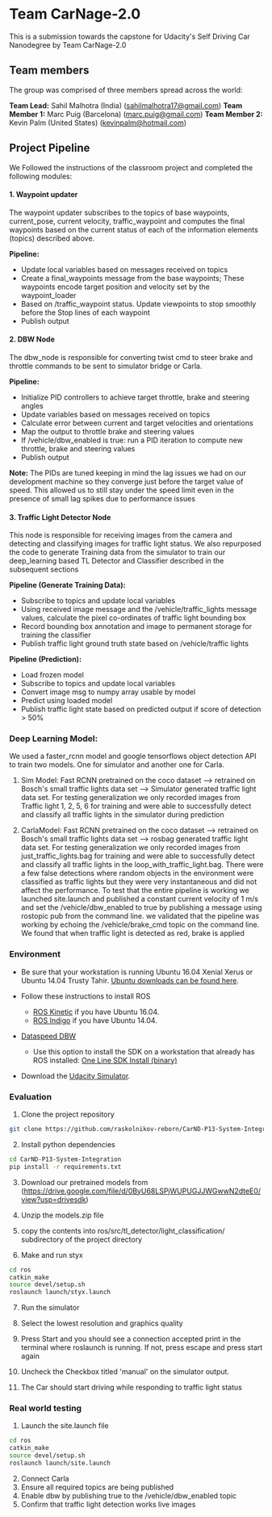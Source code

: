 
# Team CarNage-2.0
This is a submission towards the capstone for Udacity's Self Driving Car Nanodegree by Team CarNage-2.0

## Team members 
The group was comprised of three members spread across the world:

**Team Lead:** Sahil Malhotra (India) (sahilmalhotra17@gmail.com)
**Team Member 1:** Marc Puig (Barcelona) (marc.puig@gmail.com)
**Team Member 2:** Kevin Palm (United States) (kevinpalm@hotmail.com)

## Project Pipeline
We Followed the instructions of the classroom project and completed the following modules:


#### 1. Waypoint updater
The waypoint updater subscribes to the topics of base waypoints, current_pose, current velocity, traffic_waypoint and computes the final waypoints based on the current status of each of the information elements (topics) described above. 

**Pipeline:**
* Update local variables based on messages received on topics
* Create a final_waypoints message from the base waypoints; These waypoints encode target position and velocity set by the waypoint_loader
* Based on /traffic_waypoint status. Update viewpoints to stop smoothly before the Stop lines of each waypoint
* Publish output

#### 2. DBW Node
The dbw_node is responsible for converting twist cmd to steer brake and throttle commands to be sent to simulator bridge or Carla. 

**Pipeline:**
* Initialize PID controllers to achieve target throttle, brake and steering angles
* Update variables based on messages received on topics
* Calculate error between current and target velocities and orientations
* Map the output to throttle brake and steering values
* If /vehicle/dbw_enabled is true: run a PID iteration to compute new throttle, brake and steering values
* Publish output

**Note:** The PIDs are tuned keeping in mind the lag issues we had on our development machine so they converge just before the target value of speed. This allowed us to still stay under the speed limit even in the presence of small lag spikes due to performance issues

#### 3. Traffic Light Detector Node
This node is responsible for receiving images from the camera and detecting and classifying images for traffic light status. We also repurposed the code to generate Training data from the simulator to train our deep_learning based TL Detector and Classifier described in the subsequent sections

**Pipeline (Generate Training Data):**
* Subscribe to topics and update local variables
* Using received image message and the /vehicle/traffic_lights message values, calculate the pixel co-ordinates of traffic light bounding box
* Record bounding box annotation and image to permanent storage for training the classifier
* Publish traffic light ground truth state based on /vehicle/traffic lights

**Pipeline (Prediction):**
* Load frozen model
* Subscribe to topics and update local variables
* Convert image msg to numpy array usable by model
* Predict using loaded model
* Publish traffic light state based on predicted output if score of detection > 50%

### Deep Learning Model:
We used a faster_rcnn model and google tensorflows object detection API to train two models. One for simulator and another one for Carla.

1. Sim Model: Fast RCNN pretrained on the coco dataset --> retrained on Bosch's small traffic lights data set --> Simulator generated traffic light data set. For testing generalization we only recorded images from Traffic light 1, 2, 5, 6 for training and were able to successfully detect and classify all traffic lights in the simulator during prediction

2. CarlaModel: Fast RCNN pretrained on the coco dataset --> retrained on Bosch's small traffic lights data set --> rosbag generated traffic light data set. For testing generalization we only recorded images from just_traffic_lights.bag for training and were able to successfully detect and classify all traffic lights in the loop_with_traffic_light.bag. There were a few false detections where random objects in the environment were classified as traffic lights but they were very instantaneous and did not affect the performance. To test that the entire pipeline is working we launched site.launch and published a constant current velocity of 1 m/s and set the /vehicle/dbw_enabled to true by publishing a message using rostopic pub from the command line. we validated that the pipeline was working by echoing the /vehicle/brake_cmd topic on the command line. We found that when traffic light is detected as red, brake is applied

### Environment

* Be sure that your workstation is running Ubuntu 16.04 Xenial Xerus or Ubuntu 14.04 Trusty Tahir. [Ubuntu downloads can be found here](https://www.ubuntu.com/download/desktop).

* Follow these instructions to install ROS
  * [ROS Kinetic](http://wiki.ros.org/kinetic/Installation/Ubuntu) if you have Ubuntu 16.04.
  * [ROS Indigo](http://wiki.ros.org/indigo/Installation/Ubuntu) if you have Ubuntu 14.04.
* [Dataspeed DBW](https://bitbucket.org/DataspeedInc/dbw_mkz_ros)
  * Use this option to install the SDK on a workstation that already has ROS installed: [One Line SDK Install (binary)](https://bitbucket.org/DataspeedInc/dbw_mkz_ros/src/81e63fcc335d7b64139d7482017d6a97b405e250/ROS_SETUP.md?fileviewer=file-view-default)
* Download the [Udacity Simulator](https://github.com/udacity/CarND-Capstone/releases/tag/v1.2).

### Evaluation
1. Clone the project repository
```bash
git clone https://github.com/raskolnikov-reborn/CarND-P13-System-Integration.git
```

2. Install python dependencies
```bash
cd CarND-P13-System-Integration
pip install -r requirements.txt
```
3. Download our pretrained models from (https://drive.google.com/file/d/0ByU68LSPjWUPUGJJWGwwN2dteE0/view?usp=drivesdk)

4. Unzip the models.zip file 

5. copy the contents into ros/src/tl_detector/light_classification/ subdirectory of the project directory

6. Make and run styx
```bash
cd ros
catkin_make
source devel/setup.sh
roslaunch launch/styx.launch
```
7. Run the simulator

8. Select the lowest resolution and graphics quality

9. Press Start and you should see a connection accepted print in the terminal where roslaunch is running. If not, press escape and press start again

10. Uncheck the Checkbox titled 'manual' on the simulator output.

11. The Car should start driving while responding to traffic light status

### Real world testing
1. Launch the site.launch file
```bash
cd ros
catkin_make
source devel/setup.sh
roslaunch launch/site.launch
```
2. Connect Carla
3. Ensure all required topics are being published
4. Enable dbw by publishing true to the /vehicle/dbw_enabled topic
5. Confirm that traffic light detection works live images


